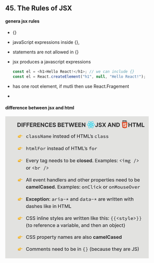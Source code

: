 ## 45. The Rules of JSX

#### genera jsx rules

- {}
- javaScript expressions inside {},
- statements are not allowed in {}
- jsx produces a javascript expressions

  ```javascript
  const el = <h1>Hello React!</h1>; // we can include {}
  const el = React.createElement("h1", null, "Hello React!");
  ```

- has one root element, if mutli then use React.Fragement
-

#### difference between jsx and html

![alt text](image.png)
